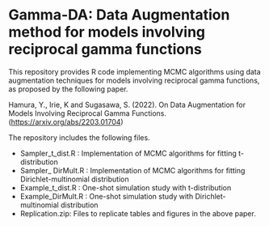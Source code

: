 # Gamma-DA: Data Augmentation method for models involving reciprocal gamma functions 

This repository provides R code implementing MCMC algorithms using data augmentation techniques for models involving reciprocal gamma functions, as proposed by the following paper.

Hamura, Y., Irie, K and Sugasawa, S. (2022). On Data Augmentation for Models Involving Reciprocal Gamma Functions. (https://arxiv.org/abs/2203.01704)

The repository includes the following files.

 - Sampler_t_dist.R : Implementation of MCMC algorithms for fitting t-distribution 
 - Sampler_ DirMult.R : Implementation of MCMC algorithms for fitting Dirichlet-multinomial distribution 
 - Example_t_dist.R : One-shot simulation study with t-distribution 
 - Example_DirMult.R : One-shot simulation study with Dirichlet-multinomial distribution 
 - Replication.zip: Files to replicate tables and figures in the above paper.  
